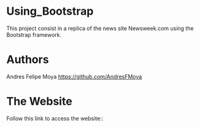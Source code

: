 # Using_Bootstrap
This project consist in a replica of the news site Newsweek.com using the Bootstrap framework.

# Authors
Andres Felipe Moya https://github.com/AndresFMoya

# The Website
Follow this link to access the website::